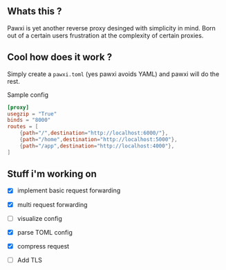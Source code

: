## Whats this ? 

Pawxi is yet another reverse proxy desinged with simplicity in mind. Born out of a certain users frustration at the complexity of certain proxies. 

## Cool how does it work ? 

Simply create a `pawxi.toml` (yes pawxi avoids YAML) and pawxi will do the rest. 

Sample config 
```TOML
[proxy]
usegzip = "True"
binds = "8000"
routes = [
    {path="/",destination="http://localhost:6000/"},
    {path="/home",destination="http://localhost:5000"},
    {path="/app",destination="http://localhost:4000"},
]


```


## Stuff i'm working on 


- [x] implement basic request forwarding 
  
- [x] multi request forwarding 

- [ ] visualize config 

- [x] parse TOML config

- [x] compress request  

- [ ] Add TLS 

